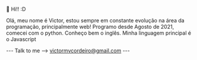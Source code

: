 👋 Hi!! :D

Olá, meu nome é Victor, estou sempre em constante evolução na área da programação, principalmente web!
Programo desde Agosto de 2021, comecei com o python. Conheço bem o inglês. Minha linguagem principal é o Javascript

--- Talk to me -->  victormvcordeiro@gmail.com ---

